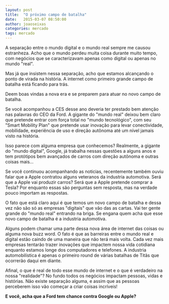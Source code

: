 ```yaml
---
layout: post
title:  "O próximo campo de batalha"
date:   2015-03-07 08:50:00
author: joaoseixas
categories: mercado
tags: mercado
---
```


A separação entre o mundo digital e o mundo real sempre me causou estranheza. Acho que o mundo perdeu muita coisa durante muito tempo, com negócios que se caracterizavam apenas como digital ou apenas no mundo "real".

Mas já que insistem nessa separação, acho que estamos alcançando o ponto de virada na história. A internet como primeiro grande campo de batalha está ficando para trás.

Deem boas vindas a nova era e se preparem para atuar no novo campo de batalha.

Se você acompanhou a CES desse ano deveria ter prestado bem atenção nas palavras do CEO da Ford. A gigante do "mundo real" deixou bem claro que pretende entrar com força total no "mundo tecnológico", com seu "Smart Mobility Plan" que pretende usar inovação para levar conectividade, mobilidade, experiência de uso e direção autônoma até um nível jamais visto na história.

Isso parece com alguma empresa que conhecemos? Realmente, a gigante do "mundo digital", Google, já trabalha nessas questões a alguns anos e tem protótipos bem avançados de carros com direção autônoma e outras coisas mais...

Se você continuou acompanhando as noticias, recentemente também ouviu falar que a Apple contratou alguns veteranos da industria automotiva. Será que a Apple vai produzir carros? Será que a Apple pretende comprar a Tesla? Por enquanto essas são perguntas sem resposta, mas na verdade pouco importam as respostas.

O fato que está claro aqui é que temos um novo campo de batalha e dessa vez não são só as empresas "digitais" que vão das as cartas. Vai ter gente grande do "mundo real" entrando na briga. Se engana quem acha que esse novo campo de batalha é a industria automotiva.

Alguns podem chamar uma parte dessa nova área de internet das coisas ou alguma nova buzz word. O fato é que as barreiras entre o mundo real e digital estão caindo de uma maneira que não terá mais volta. Cada vez mais empresas tentarão trazer inovações que impactem nossa vida cotidiana enquanto estamos longe dos computadores e telefones. A industria automobilística é apenas o primeiro round de várias batalhas de Titãs que ocorrerão daqui em diante.

Afinal, o que é real de todo esse mundo de internet e o que é verdadeiro na nossa "realidade"? No fundo todos os negócios impactam pessoas, vidas e histórias. Não existe separação alguma, e assim que as pessoas perceberem isso vão começar a criar coisas incríveis!

**E você, acha que a Ford tem chance contra Google ou Apple?**
